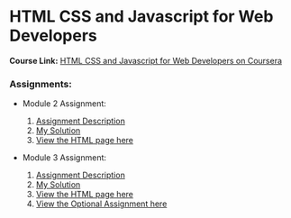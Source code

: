 # HTML CSS and Javascript for Web Developers

**Course Link:** [HTML CSS and Javascript for Web Developers on Coursera](https://www.coursera.org/learn/html-css-javascript-for-web-developers?)

### Assignments:

* Module 2 Assignment:
  1. [Assignment Description](https://github.com/jhu-ep-coursera/fullstack-course4/blob/master/assignments/assignment2/Assignment-2.md)
  2. [My Solution](https://github.com/tanmaypardeshi/HTML-CSS-JS/tree/gh-pages/module2-solution)
  3. [View the HTML page here](https://tanmaypardeshi.github.io/HTML-CSS-JS/module2-solution/)


* Module 3 Assignment:
  1. [Assignment Description](https://github.com/jhu-ep-coursera/fullstack-course4/blob/master/assignments/assignment3/Assignment-3.md)
  2. [My Solution](https://github.com/tanmaypardeshi/HTML-CSS-JS/tree/gh-pages/module3-solution)
  3. [View the HTML page here](https://tanmaypardeshi.github.io/HTML-CSS-JS/module3-solution/)
  4. [View the Optional Assignment here](https://tanmaypardeshi.github.io/HTML-CSS-JS/module3-solution/index_optional.html)
